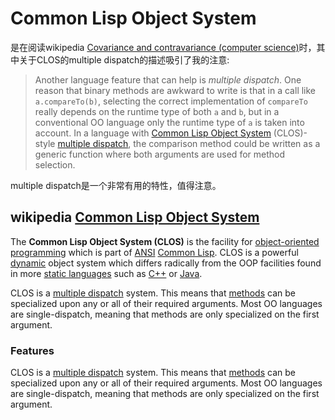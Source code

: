 # Common Lisp Object System

是在阅读wikipedia [Covariance and contravariance (computer science)](https://en.wikipedia.org/wiki/Covariance_and_contravariance_(computer_science))时，其中关于CLOS的multiple dispatch的描述吸引了我的注意: 

> Another language feature that can help is *multiple dispatch*. One reason that binary methods are awkward to write is that in a call like `a.compareTo(b)`, selecting the correct implementation of `compareTo` really depends on the runtime type of both `a` and `b`, but in a conventional OO language only the runtime type of `a` is taken into account. In a language with [Common Lisp Object System](https://en.wikipedia.org/wiki/Common_Lisp_Object_System) (CLOS)-style [multiple dispatch](https://en.wikipedia.org/wiki/Multiple_dispatch), the comparison method could be written as a generic function where both arguments are used for method selection.

multiple dispatch是一个非常有用的特性，值得注意。

## wikipedia [Common Lisp Object System](https://en.wikipedia.org/wiki/Common_Lisp_Object_System)

The **Common Lisp Object System (CLOS)** is the facility for [object-oriented programming](https://en.wikipedia.org/wiki/Object-oriented_programming) which is part of [ANSI](https://en.wikipedia.org/wiki/American_National_Standards_Institute) [Common Lisp](https://en.wikipedia.org/wiki/Common_Lisp). CLOS is a powerful [dynamic](https://en.wikipedia.org/wiki/Dynamic_programming_language) object system which differs radically from the OOP facilities found in more [static languages](https://en.wikipedia.org/wiki/Static_language) such as [C++](https://en.wikipedia.org/wiki/C%2B%2B) or [Java](https://en.wikipedia.org/wiki/Java_(programming_language)).

CLOS is a [multiple dispatch](https://en.wikipedia.org/wiki/Multiple_dispatch) system. This means that [methods](https://en.wikipedia.org/wiki/Method_(computer_science)) can be specialized upon any or all of their required arguments. Most OO languages are single-dispatch, meaning that methods are only specialized on the first argument. 

### Features



CLOS is a [multiple dispatch](https://en.wikipedia.org/wiki/Multiple_dispatch) system. This means that [methods](https://en.wikipedia.org/wiki/Method_(computer_science)) can be specialized upon any or all of their required arguments. Most OO languages are single-dispatch, meaning that methods are only specialized on the first argument. 